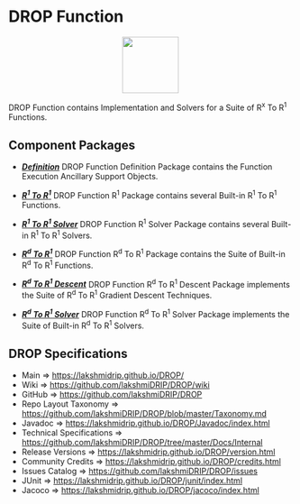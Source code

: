 # DROP Function

<p align="center"><img src="https://github.com/lakshmiDRIP/DROP/blob/master/DRIP_Logo.gif?raw=true" width="100"></p>

DROP Function contains Implementation and Solvers for a Suite of R<sup>x</sup> To R<sup>1</sup> Functions.


## Component Packages

 * [***Definition***](https://github.com/lakshmiDRIP/DROP/tree/master/src/main/java/org/drip/function/definition)
DROP Function Definition Package contains the Function Execution Ancillary Support Objects.

 * [***R<sup>1</sup> To R<sup>1</sup>***](https://github.com/lakshmiDRIP/DROP/tree/master/src/main/java/org/drip/function/r1tor1)
DROP Function R<sup>1</sup> Package contains several Built-in R<sup>1</sup> To R<sup>1</sup> Functions.

 * [***R<sup>1</sup> To R<sup>1</sup> Solver***](https://github.com/lakshmiDRIP/DROP/tree/master/src/main/java/org/drip/function/r1tor1solver)
DROP Function R<sup>1</sup> Solver Package contains several Built-in R<sup>1</sup> To R<sup>1</sup> Solvers.

 * [***R<sup>d</sup> To R<sup>1</sup>***](https://github.com/lakshmiDRIP/DROP/tree/master/src/main/java/org/drip/function/rdtor1)
DROP Function R<sup>d</sup> To R<sup>1</sup> Package contains the Suite of Built-in R<sup>d</sup> To
	R<sup>1</sup> Functions.

 * [***R<sup>d</sup> To R<sup>1</sup> Descent***](https://github.com/lakshmiDRIP/DROP/tree/master/src/main/java/org/drip/function/rdtor1descent)
DROP Function R<sup>d</sup> To R<sup>1</sup> Descent Package implements the Suite of R<sup>d</sup> To
	R<sup>1</sup> Gradient Descent Techniques.

 * [***R<sup>d</sup> To R<sup>1</sup> Solver***](https://github.com/lakshmiDRIP/DROP/tree/master/src/main/java/org/drip/function/rdtor1solver)
DROP Function R<sup>d</sup> To R<sup>1</sup> Solver Package implements the Suite of Built-in R<sup>d</sup> To
	R<sup>1</sup> Solvers.


## DROP Specifications

 * Main                     => https://lakshmidrip.github.io/DROP/
 * Wiki                     => https://github.com/lakshmiDRIP/DROP/wiki
 * GitHub                   => https://github.com/lakshmiDRIP/DROP
 * Repo Layout Taxonomy     => https://github.com/lakshmiDRIP/DROP/blob/master/Taxonomy.md
 * Javadoc                  => https://lakshmidrip.github.io/DROP/Javadoc/index.html
 * Technical Specifications => https://github.com/lakshmiDRIP/DROP/tree/master/Docs/Internal
 * Release Versions         => https://lakshmidrip.github.io/DROP/version.html
 * Community Credits        => https://lakshmidrip.github.io/DROP/credits.html
 * Issues Catalog           => https://github.com/lakshmiDRIP/DROP/issues
 * JUnit                    => https://lakshmidrip.github.io/DROP/junit/index.html
 * Jacoco                   => https://lakshmidrip.github.io/DROP/jacoco/index.html
